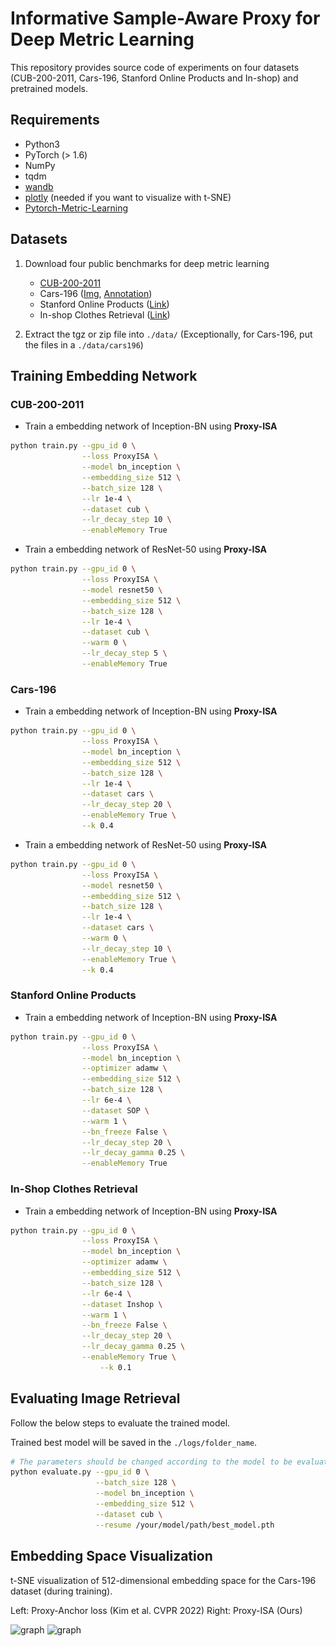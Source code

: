 # Informative Sample-Aware Proxy for Deep Metric Learning

<!-- Official PyTorch implementation of ECCV 2022 paper [**Informative Sample-Aware Proxy for Deep Metric Learning**].  -->

This repository provides source code of experiments on four datasets (CUB-200-2011, Cars-196, Stanford Online Products and In-shop) and pretrained models.

## Requirements

- Python3
- PyTorch (> 1.6)
- NumPy
- tqdm
- [wandb](https://wandb.ai/quickstart/pytorch)
- [plotly](https://plotly.com/python/getting-started/) (needed if you want to visualize with t-SNE)
- [Pytorch-Metric-Learning](https://github.com/KevinMusgrave/pytorch-metric-learning)

## Datasets

1. Download four public benchmarks for deep metric learning
   - [CUB-200-2011](http://www.vision.caltech.edu/visipedia-data/CUB-200-2011/CUB_200_2011.tgz)
   - Cars-196 ([Img](http://imagenet.stanford.edu/internal/car196/car_ims.tgz), [Annotation](http://imagenet.stanford.edu/internal/car196/cars_annos.mat))
   - Stanford Online Products ([Link](https://cvgl.stanford.edu/projects/lifted_struct/))
   - In-shop Clothes Retrieval ([Link](http://mmlab.ie.cuhk.edu.hk/projects/DeepFashion.html))

2. Extract the tgz or zip file into `./data/` (Exceptionally, for Cars-196, put the files in a `./data/cars196`)

## Training Embedding Network

<!-- You can download the trained model through the hyperlink in the table. -->

### CUB-200-2011

- Train a embedding network of Inception-BN using **Proxy-ISA**

```bash
python train.py --gpu_id 0 \
                --loss ProxyISA \
                --model bn_inception \
                --embedding_size 512 \
                --batch_size 128 \
                --lr 1e-4 \
                --dataset cub \
                --lr_decay_step 10 \
                --enableMemory True
```

- Train a embedding network of ResNet-50 using **Proxy-ISA**

```bash
python train.py --gpu_id 0 \
                --loss ProxyISA \
                --model resnet50 \
                --embedding_size 512 \
                --batch_size 128 \
                --lr 1e-4 \
                --dataset cub \
                --warm 0 \
                --lr_decay_step 5 \
                --enableMemory True
```

<!-- | Method | Backbone | Recall@1 | MAP@R |
|:-:|:-:|:-:|:-:|:-:|:-:|
| Proxy-ISA | Inception-BN | 68.1 | 26.97 | -->
<!-- | [Proxy-Anchor<sup>512</sup>](https://drive.google.com/file/d/1s-cRSEL2PhPFL9S7bavkrD_c59bJXL_u/view?usp=sharing) | ResNet-50 | 69.9 | 79.6 | 86.6 | 91.4 | -->

### Cars-196

- Train a embedding network of Inception-BN using **Proxy-ISA**

```bash
python train.py --gpu_id 0 \
                --loss ProxyISA \
                --model bn_inception \
                --embedding_size 512 \
                --batch_size 128 \
                --lr 1e-4 \
                --dataset cars \
                --lr_decay_step 20 \
                --enableMemory True \
                --k 0.4
```

- Train a embedding network of ResNet-50 using **Proxy-ISA**

```bash
python train.py --gpu_id 0 \
                --loss ProxyISA \
                --model resnet50 \
                --embedding_size 512 \
                --batch_size 128 \
                --lr 1e-4 \
                --dataset cars \
                --warm 0 \
                --lr_decay_step 10 \
                --enableMemory True \
                --k 0.4
```

<!-- | Method | Backbone | R@1 | R@2 | R@4 | R@8 |
|:-:|:-:|:-:|:-:|:-:|:-:|
| [Proxy-Anchor<sup>512</sup>](https://drive.google.com/file/d/1wwN4ojmOCEAOaSYQHArzJbNdJQNvo4E1/view?usp=sharing) | Inception-BN | 86.4 | 91.9 | 95.0 | 97.0 |
| [Proxy-Anchor<sup>512</sup>](https://drive.google.com/file/d/1_4P90jZcDr0xolRduNpgJ9tX9HZ1Ih7n/view?usp=sharing) | ResNet-50 | 87.7 | 92.7 | 95.5 | 97.3 | -->

### Stanford Online Products

- Train a embedding network of Inception-BN using **Proxy-ISA**

```bash
python train.py --gpu_id 0 \
                --loss ProxyISA \
                --model bn_inception \
                --optimizer adamw \
                --embedding_size 512 \
                --batch_size 128 \
                --lr 6e-4 \
                --dataset SOP \
                --warm 1 \
                --bn_freeze False \
                --lr_decay_step 20 \
                --lr_decay_gamma 0.25 \
                --enableMemory True
```

<!-- | Method | Backbone | R@1 | R@10 | R@100 | R@1000 |
|:-:|:-:|:-:|:-:|:-:|:-:|
| [Proxy-Anchor<sup>512</sup>](https://drive.google.com/file/d/1hBdWhLP2J83JlOMRgZ4LLZY45L-9Gj2X/view?usp=sharing) | Inception-BN | 79.2 | 90.7 | 96.2 | 98.6 | -->

### In-Shop Clothes Retrieval

- Train a embedding network of Inception-BN using **Proxy-ISA**

```bash
python train.py --gpu_id 0 \
                --loss ProxyISA \
                --model bn_inception \
                --optimizer adamw \
                --embedding_size 512 \
                --batch_size 128 \
                --lr 6e-4 \
                --dataset Inshop \
                --warm 1 \
                --bn_freeze False \
                --lr_decay_step 20 \
                --lr_decay_gamma 0.25 \
                --enableMemory True \
		            --k 0.1
```

<!-- | Method | Backbone | R@1 | R@10 | R@20 | R@30 | R@40 |
|:-:|:-:|:-:|:-:|:-:|:-:|:-:|
| [Proxy-Anchor<sup>512</sup>](https://drive.google.com/file/d/1VE7psay7dblDyod8di72Sv7Z2xGtUGra/view?usp=sharing) | Inception-BN | 91.9 | 98.1 | 98.7 | 99.0 | 99.1 | -->

## Evaluating Image Retrieval

Follow the below steps to evaluate the trained model. 

Trained best model will be saved in the `./logs/folder_name`.

```bash
# The parameters should be changed according to the model to be evaluated.
python evaluate.py --gpu_id 0 \
                   --batch_size 128 \
                   --model bn_inception \
                   --embedding_size 512 \
                   --dataset cub \
                   --resume /your/model/path/best_model.pth
```

<!-- ## Class Imalance problem study

Use preprocessed CUB-200-2011 dataset to show effect of balanced sampling.

<p align="left"><img src="images/Preprocessed_CUB.png" alt="graph" width="50%"></p>

```bash
python train.py --gpu-id 0 \
                --loss Proxy_Anchor \
                --model resnet50 \
                --embedding-size 512 \
                --batch-size 120 \
                --lr 1e-4 \
                --dataset cub \
                --warm 5 \
                --bn-freeze 1 \
                --lr-decay-step 5 \
		            --scale 0.8 \
                --IPC 3
``` -->

## Embedding Space Visualization

t-SNE visualization of 512-dimensional embedding space for the Cars-196 dataset (during training).

Left: Proxy-Anchor loss (Kim et al. CVPR 2022)
Right: Proxy-ISA (Ours)

<p align="left"><img src="images/tSNE_ProxyAnchor.png" alt="graph" width="47%">&nbsp<img src="images/tSNE_ProxyISA.png" alt="graph" width="47%"></p>

<!-- ## Citation
    
    @InProceedings{Li_2022_ECCV,
      author = {},
      title = {Informative Sample-Aware Proxy for Deep Metric Learning},
      booktitle = {IEEE/CVF Conference on Computer Vision and Pattern Recognition (CVPR)},
      month = {June},
      year = {2022}
    } -->